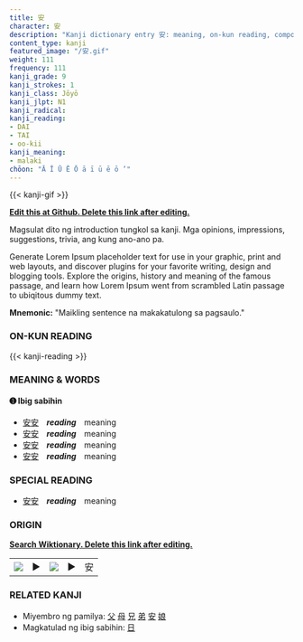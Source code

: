 ```yaml
---
title: 安
character: 安
description: "Kanji dictionary entry 安: meaning, on-kun reading, compounds, origin, related kanji"
content_type: kanji
featured_image: "/安.gif"
weight: 111
frequency: 111
kanji_grade: 9
kanji_strokes: 1
kanji_class: Jōyō
kanji_jlpt: N1
kanji_radical: 
kanji_reading: 
- DAI
- TAI
- oo-kii
kanji_meaning:
- malaki
chōon: "Ā Ī Ū Ē Ō ā ī ū ē ō ’"
---
```

[//]: # (Don't edit the line below. Kanji animated GIF code is automatically generated.)
{{< kanji-gif >}}

[//]: # (Edit below this line.)

**[Edit this at Github. Delete this link after editing.](https://github.com/tim0g/tim/tree/main/content/kanji/安/index.md)**

Magsulat dito ng introduction tungkol sa kanji. Mga opinions, impressions, suggestions, trivia, ang kung ano-ano pa.

Generate Lorem Ipsum placeholder text for use in your graphic, print and web layouts, and discover plugins for your favorite writing, design and blogging tools. Explore the origins, history and meaning of the famous passage, and learn how Lorem Ipsum went from scrambled Latin passage to ubiqitous dummy text.
 
**Mnemonic:** "Maikling sentence na makakatulong sa pagsaulo."

### ON-KUN READING

[//]: # (Don't edit the line below. ON-KUN READING code is automatically generated.)
{{< kanji-reading >}}

### MEANING & WORDS

#### ➊ **Ibig sabihin**
  - [安](../安)[安](../安)　***reading***　meaning
  - [安](../安)[安](../安)　***reading***　meaning
  - [安](../安)[安](../安)　***reading***　meaning
  - [安](../安)[安](../安)　***reading***　meaning

### SPECIAL READING
  - [安](../安)[安](../安)　***reading***　meaning

### ORIGIN

**[Search Wiktionary. Delete this link after editing.](https://wiktionary.org/wiki/安)**
<table class="kanji-table"><tr><td>
<img src="60px-安-bronze.svg.png">
</td><td>▶</td><td>
<img src="60px-安-oracle.svg.png">
</td><td>▶</td>
<td class="kanji-origin">安</td>
</tr></table>

### RELATED KANJI
- Miyembro ng pamilya: [父](../父) [母](../母) [兄](../兄) [弟](../弟) [安](../安) [娘](../娘)
- Magkatulad ng ibig sabihin: [日](../日)
